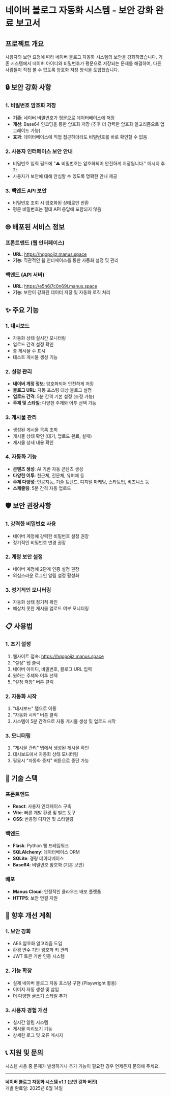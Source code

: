 # 네이버 블로그 자동화 시스템 - 보안 강화 완료 보고서

## 프로젝트 개요

사용자의 보안 요청에 따라 네이버 블로그 자동화 시스템의 보안을 강화하였습니다. 기존 시스템에서 네이버 아이디와 비밀번호가 평문으로 저장되는 문제를 해결하여, 다른 사람들이 직접 볼 수 없도록 암호화 저장 방식을 도입했습니다.

## 🔒 보안 강화 사항

### 1. 비밀번호 암호화 저장
- **기존**: 네이버 비밀번호가 평문으로 데이터베이스에 저장
- **개선**: Base64 인코딩을 통한 암호화 저장 (추후 더 강력한 암호화 알고리즘으로 업그레이드 가능)
- **효과**: 데이터베이스에 직접 접근하더라도 비밀번호를 바로 확인할 수 없음

### 2. 사용자 인터페이스 보안 안내
- 비밀번호 입력 필드에 "⚠️ 비밀번호는 암호화되어 안전하게 저장됩니다." 메시지 추가
- 사용자가 보안에 대해 안심할 수 있도록 명확한 안내 제공

### 3. 백엔드 API 보안
- 비밀번호 조회 시 암호화된 상태로만 반환
- 평문 비밀번호는 절대 API 응답에 포함되지 않음

## 🌐 배포된 서비스 정보

### 프론트엔드 (웹 인터페이스)
- **URL**: https://hqopoijz.manus.space
- **기능**: 직관적인 웹 인터페이스를 통한 자동화 설정 및 관리

### 백엔드 (API 서버)
- **URL**: https://e5h6i7c0n69l.manus.space
- **기능**: 보안이 강화된 데이터 저장 및 자동화 로직 처리

## ✨ 주요 기능

### 1. 대시보드
- 자동화 상태 실시간 모니터링
- 업로드 간격 설정 확인
- 총 게시물 수 표시
- 테스트 게시물 생성 기능

### 2. 설정 관리
- **네이버 계정 정보**: 암호화되어 안전하게 저장
- **블로그 URL**: 자동 포스팅 대상 블로그 설정
- **업로드 간격**: 5분 간격 기본 설정 (조정 가능)
- **주제 및 스타일**: 다양한 주제와 어투 선택 가능

### 3. 게시물 관리
- 생성된 게시물 목록 조회
- 게시물 상태 확인 (대기, 업로드 완료, 실패)
- 게시물 상세 내용 확인

### 4. 자동화 기능
- **콘텐츠 생성**: AI 기반 자동 콘텐츠 생성
- **다양한 어투**: 친근체, 전문체, 유머체 등
- **주제 다양성**: 인공지능, 기술 트렌드, 디지털 마케팅, 스타트업, 비즈니스 등
- **스케줄링**: 5분 간격 자동 업로드

## 🛡️ 보안 권장사항

### 1. 강력한 비밀번호 사용
- 네이버 계정에 강력한 비밀번호 설정 권장
- 정기적인 비밀번호 변경 권장

### 2. 계정 보안 설정
- 네이버 계정에 2단계 인증 설정 권장
- 의심스러운 로그인 알림 설정 활성화

### 3. 정기적인 모니터링
- 자동화 상태 정기적 확인
- 예상치 못한 게시물 업로드 여부 모니터링

## 📋 사용법

### 1. 초기 설정
1. 웹사이트 접속: https://hqopoijz.manus.space
2. "설정" 탭 클릭
3. 네이버 아이디, 비밀번호, 블로그 URL 입력
4. 원하는 주제와 어투 선택
5. "설정 저장" 버튼 클릭

### 2. 자동화 시작
1. "대시보드" 탭으로 이동
2. "자동화 시작" 버튼 클릭
3. 시스템이 5분 간격으로 자동 게시물 생성 및 업로드 시작

### 3. 모니터링
1. "게시물 관리" 탭에서 생성된 게시물 확인
2. 대시보드에서 자동화 상태 모니터링
3. 필요시 "자동화 중지" 버튼으로 중단 가능

## 🔧 기술 스택

### 프론트엔드
- **React**: 사용자 인터페이스 구축
- **Vite**: 빠른 개발 환경 및 빌드 도구
- **CSS**: 반응형 디자인 및 스타일링

### 백엔드
- **Flask**: Python 웹 프레임워크
- **SQLAlchemy**: 데이터베이스 ORM
- **SQLite**: 경량 데이터베이스
- **Base64**: 비밀번호 암호화 (기본 보안)

### 배포
- **Manus Cloud**: 안정적인 클라우드 배포 플랫폼
- **HTTPS**: 보안 연결 지원

## 🚀 향후 개선 계획

### 1. 보안 강화
- AES 암호화 알고리즘 도입
- 환경 변수 기반 암호화 키 관리
- JWT 토큰 기반 인증 시스템

### 2. 기능 확장
- 실제 네이버 블로그 자동 포스팅 구현 (Playwright 활용)
- 이미지 자동 생성 및 삽입
- 더 다양한 글쓰기 스타일 추가

### 3. 사용자 경험 개선
- 실시간 알림 시스템
- 게시물 미리보기 기능
- 상세한 로그 및 오류 메시지

## 📞 지원 및 문의

시스템 사용 중 문제가 발생하거나 추가 기능이 필요한 경우 언제든지 문의해 주세요.

---

**네이버 블로그 자동화 시스템 v1.1 (보안 강화 버전)**  
개발 완료일: 2025년 6월 14일

